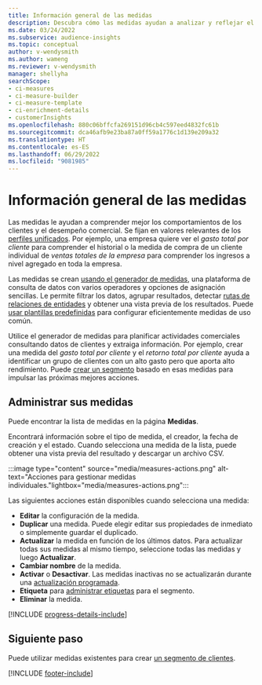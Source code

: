 ```yaml
---
title: Información general de las medidas
description: Descubra cómo las medidas ayudan a analizar y reflejar el rendimiento de su negocio.
ms.date: 03/24/2022
ms.subservice: audience-insights
ms.topic: conceptual
author: v-wendysmith
ms.author: wameng
ms.reviewer: v-wendysmith
manager: shellyha
searchScope:
- ci-measures
- ci-measure-builder
- ci-measure-template
- ci-enrichment-details
- customerInsights
ms.openlocfilehash: 880c06bffcfa269151d96cb4c597eed4832fc61b
ms.sourcegitcommit: dca46afb9e23ba87a0ff59a1776c1d139e209a32
ms.translationtype: HT
ms.contentlocale: es-ES
ms.lasthandoff: 06/29/2022
ms.locfileid: "9081985"
---
```

# <a name="measures-overview"></a>Información general de las medidas

Las medidas le ayudan a comprender mejor los comportamientos de los clientes y el desempeño comercial. Se fijan en valores relevantes de los [perfiles unificados](data-unification.md). Por ejemplo, una empresa quiere ver el *gasto total por cliente* para comprender el historial o la medida de compra de un cliente individual de *ventas totales de la empresa* para comprender los ingresos a nivel agregado en toda la empresa.  

Las medidas se crean [usando el generador de medidas](measure-builder.md), una plataforma de consulta de datos con varios operadores y opciones de asignación sencillas. Le permite filtrar los datos, agrupar resultados, detectar [rutas de relaciones de entidades](relationships.md) y obtener una vista previa de los resultados. Puede [usar plantillas predefinidas](measure-templates.md) para configurar eficientemente medidas de uso común.

Utilice el generador de medidas para planificar actividades comerciales consultando datos de clientes y extraiga información. Por ejemplo, crear una medida del *gasto total por cliente* y el *retorno total por cliente* ayuda a identificar un grupo de clientes con un alto gasto pero que aporta alto rendimiento. Puede [crear un segmento](segments.md) basado en esas medidas para impulsar las próximas mejores acciones.

## <a name="manage-your-measures"></a>Administrar sus medidas

Puede encontrar la lista de medidas en la página **Medidas**.

Encontrará información sobre el tipo de medida, el creador, la fecha de creación y el estado. Cuando selecciona una medida de la lista, puede obtener una vista previa del resultado y descargar un archivo CSV.

:::image type="content" source="media/measures-actions.png" alt-text="Acciones para gestionar medidas individuales."lightbox="media/measures-actions.png":::

Las siguientes acciones están disponibles cuando selecciona una medida:

- **Editar** la configuración de la medida.
- **Duplicar** una medida. Puede elegir editar sus propiedades de inmediato o simplemente guardar el duplicado.
- **Actualizar** la medida en función de los últimos datos. Para actualizar todas sus medidas al mismo tiempo, seleccione todas las medidas y luego **Actualizar**.
- **Cambiar nombre** de la medida.
- **Activar** o **Desactivar**. Las medidas inactivas no se actualizarán durante una [actualización programada](system.md#schedule-tab).
- **Etiqueta** para [administrar etiquetas](work-with-tags-columns.md#manage-tags) para el segmento.
- **Eliminar** la medida.

[!INCLUDE [progress-details-include](includes/progress-details-pane.md)]

## <a name="next-step"></a>Siguiente paso

Puede utilizar medidas existentes para crear [un segmento de clientes](segments.md).

[!INCLUDE [footer-include](includes/footer-banner.md)]
